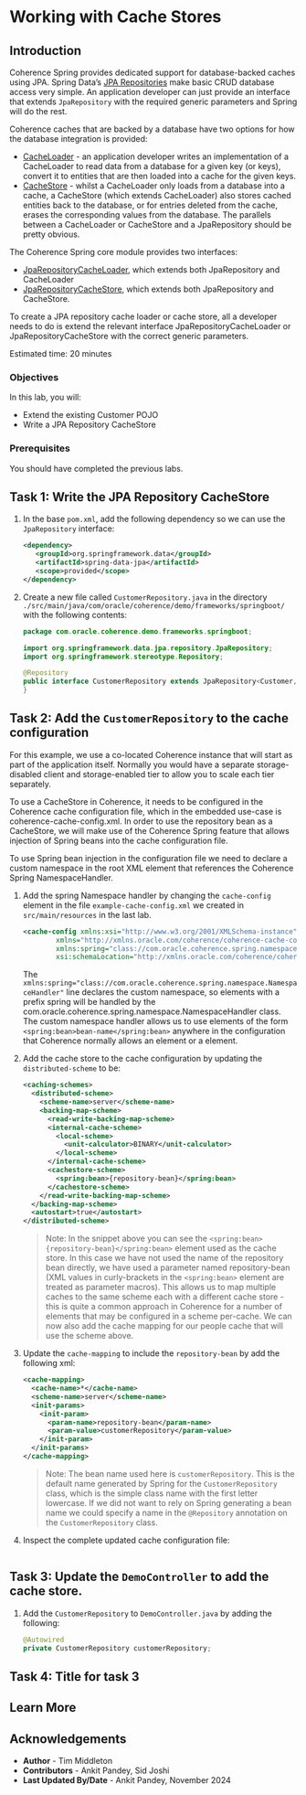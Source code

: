 # Working with Cache Stores

## Introduction

Coherence Spring provides dedicated support for database-backed caches using JPA. Spring Data’s [JPA Repositories](https://docs.spring.io/spring-data/jpa/docs/current/reference/html/#jpa.repositories) 
make basic CRUD database access very simple. An application developer can just provide an interface that extends 
`JpaRepository` with the required generic parameters and Spring will do the rest.

Coherence caches that are backed by a database have two options for how the database integration is provided:

* [CacheLoader]((https://coherence.community/24.09/api/java/com/tangosol/net/cache/CacheLoader.html)) - an application developer writes an implementation of a CacheLoader to read data from a database for a given key (or keys), convert it to entities that are then loaded into a cache for the given keys.
* [CacheStore](https://coherence.community/24.09/api/java/com/tangosol/net/cache/CacheStore.html) - whilst a CacheLoader only loads from a database into a cache, a CacheStore (which extends CacheLoader) also stores cached entities back to the database, or for entries deleted from the cache, erases the corresponding values from the database. The parallels between a CacheLoader or CacheStore and a JpaRepository should be pretty obvious.

The Coherence Spring core module provides two interfaces:

* [JpaRepositoryCacheLoader](https://spring.coherence.community/4.1.3/refdocs/api/com/oracle/coherence/spring/cachestore/JpaRepositoryCacheLoader.html), which extends both JpaRepository and CacheLoader
* [JpaRepositoryCacheStore](https://spring.coherence.community/4.1.3/refdocs/api/com/oracle/coherence/spring/cachestore/JpaRepositoryCacheStore.html), which extends both JpaRepository and CacheStore.

To create a JPA repository cache loader or cache store, all a developer needs to do is extend the relevant interface JpaRepositoryCacheLoader or JpaRepositoryCacheStore with the correct generic parameters. 


Estimated time: 20 minutes

### Objectives

In this lab, you will:
     
* Extend the existing Customer POJO
* Write a JPA Repository CacheStore


### Prerequisites
     
You should have completed the previous labs.

## Task 1: Write the JPA Repository CacheStore

1. In the base `pom.xml`, add the following dependency so we can use the `JpaRepository` interface:

      ```xml
      <dependency>
         <groupId>org.springframework.data</groupId>
         <artifactId>spring-data-jpa</artifactId>
         <scope>provided</scope>
      </dependency>
      ```

2. Create a new file called `CustomerRepository.java` in the directory `./src/main/java/com/oracle/coherence/demo/frameworks/springboot/` with the following contents:

      ```java
      package com.oracle.coherence.demo.frameworks.springboot;

      import org.springframework.data.jpa.repository.JpaRepository;
      import org.springframework.stereotype.Repository;

      @Repository
      public interface CustomerRepository extends JpaRepository<Customer, Integer> {
      }
      ```

## Task 2: Add the `CustomerRepository` to the cache configuration

For this example, we use a co-located Coherence instance that will start as part of the application itself. Normally you would have a 
separate storage-disabled client and storage-enabled tier to allow you to scale each tier separately.

To use a CacheStore in Coherence, it needs to be configured in the Coherence cache configuration file, which in the 
embedded use-case is coherence-cache-config.xml. In order to use the repository bean as a CacheStore, we will make use 
of the Coherence Spring feature that allows injection of Spring beans into the cache configuration file.

To use Spring bean injection in the configuration file we need to declare a custom namespace in the root XML 
element that references the Coherence Spring NamespaceHandler.
    
1. Add the spring Namespace handler by changing the `cache-config` element in the file `example-cache-config.xml` we created in `src/main/resources` in the last lab.

      ```xml
      <cache-config xmlns:xsi="http://www.w3.org/2001/XMLSchema-instance"
              xmlns="http://xmlns.oracle.com/coherence/coherence-cache-config"
              xmlns:spring="class://com.oracle.coherence.spring.namespace.NamespaceHandler"
              xsi:schemaLocation="http://xmlns.oracle.com/coherence/coherence-cache-config coherence-cache-config.xsd">
      ```
         
   The `xmlns:spring="class://com.oracle.coherence.spring.namespace.NamespaceHandler"` line declares the custom namespace, 
   so elements with a prefix spring will be handled by the com.oracle.coherence.spring.namespace.NamespaceHandler class. The custom namespace handler allows us to use elements of the form 
   `<spring:bean>bean-name</spring:bean>` anywhere in the configuration that Coherence normally 
   allows an <instance> element or a <class-scheme> element.

2. Add the cache store to the cache configuration by updating the `distributed-scheme` to be:

      ```xml
      <caching-schemes>
        <distributed-scheme>
          <scheme-name>server</scheme-name>
          <backing-map-scheme>
            <read-write-backing-map-scheme>
            <internal-cache-scheme>
              <local-scheme>
                <unit-calculator>BINARY</unit-calculator>
              </local-scheme>
            </internal-cache-scheme>
            <cachestore-scheme>
              <spring:bean>{repository-bean}</spring:bean>
            </cachestore-scheme>
          </read-write-backing-map-scheme>
        </backing-map-scheme>
        <autostart>true</autostart>
      </distributed-scheme>
      ```    
   
   > Note: In the snippet above you can see the `<spring:bean>{repository-bean}</spring:bean>` element used as the cache store. 
   > In this case we have not used the name of the repository bean directly, we have used a parameter named repository-bean
   > (XML values in curly-brackets in the `<spring:bean>` element are treated as parameter macros). This allows us to map
   > multiple caches to the same scheme each with a different cache store - this is quite a common 
   > approach in Coherence for a number of elements that may be configured in a scheme per-cache. 
   > We can now also add the cache mapping for our people cache that will use the scheme above.

3. Update the `cache-mapping` to include the `repository-bean` by add the following xml:

      ```xml
      <cache-mapping>
        <cache-name>*</cache-name>
        <scheme-name>server</scheme-name>
        <init-params>
          <init-param>
            <param-name>repository-bean</param-name>
            <param-value>customerRepository</param-value>
          </init-param>
        </init-params>
      </cache-mapping>
      ```   
   
   > Note: The bean name used here is `customerRepository`. This is the default name generated by Spring for the `CustomerRepository`
   > class, which is the simple class name with the first letter lowercase. If we did not want to rely on Spring generating a bean name 
   > we could specify a name in the `@Repository` annotation on the `CustomerRepository` class.

4. Inspect the complete updated cache configuration file:

      ```xml
      
      ```

## Task 3: Update the `DemoController` to add the cache store.

1. Add the `CustomerRepository` to `DemoController.java` by adding the following:

      ```java
      @Autowired
      private CustomerRepository customerRepository;
      ```



## Task 4: Title for task 3
       


   
## Learn More
            


## Acknowledgements

* **Author** - Tim Middleton
* **Contributors** - Ankit Pandey, Sid Joshi
* **Last Updated By/Date** - Ankit Pandey, November 2024